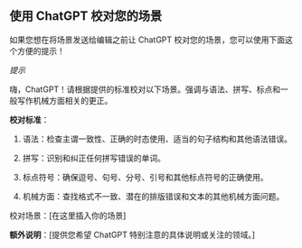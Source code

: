 ## 使用 ChatGPT 校对您的场景

如果您想在将场景发送给编辑之前让 ChatGPT 校对您的场景，您可以使用下面这个方便的提示！

*提示*

嗨，ChatGPT！请根据提供的标准校对以下场景。强调与语法、拼写、标点和一般写作机械方面相关的更正。

**校对标准**：

1.  语法：检查主谓一致性、正确的时态使用、适当的句子结构和其他语法错误。

1.  拼写：识别和纠正任何拼写错误的单词。

1.  标点符号：确保逗号、句号、分号、引号和其他标点符号的正确使用。

1.  机械方面：查找格式不一致、潜在的排版错误和文本的其他机械方面问题。

校对场景：[在这里插入你的场景]

**额外说明**：[提供您希望 ChatGPT 特别注意的具体说明或关注的领域。]
